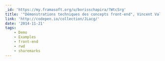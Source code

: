 ```yaml
---
_id: 'https://my.framasoft.org/u/borisschapira/?WtcSrg'
title: '"Démonstrations techniques des concepts front-end", Vincent Valentin'
link: 'http://codepen.io/collection/JLacg/'
date: '2014-11-21'
tags:
    - Demo
    - Examples
    - front-end
    - rwd
    - sharemarks
---
```


<div class="markdown"><p></p></div>

